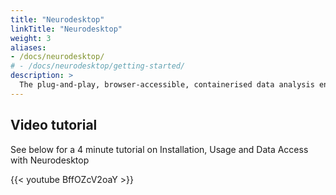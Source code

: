 ```yaml
---
title: "Neurodesktop"
linkTitle: "Neurodesktop"
weight: 3
aliases:
- /docs/neurodesktop/
# - /docs/neurodesktop/getting-started/
description: >
  The plug-and-play, browser-accessible, containerised data analysis environment.
---
```


## Video tutorial
See below for a 4 minute tutorial on Installation, Usage and Data Access with Neurodesktop

<div style="max-width: 640px; margin: 0 auto;">
  {{< youtube BffOZcV2oaY >}}
</div>
